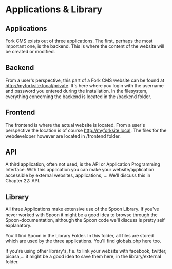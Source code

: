 # Applications & Library

## Applications

Fork CMS exists out of three applications. The first, perhaps the most important one, is the backend. This is where the content of the website will be created or modified.

## Backend

From a user's perspective, this part of a Fork CMS website can be found at http://myforksite.local/private. It's here where you login with the username and password you entered during the installation.
In the filesystem, everything concerning the backend is located in the /backend folder.

## Frontend

The frontend is where the actual website is located. From a user's perspective the location is of course http://myforksite.local. The files for the webdeveloper however are located in /frontend folder.

## API

A third application, often not used, is the API or Application Programming Interface. With this application you can make your website/application accessible by external websites, applications, ... We'll discuss this in Chapter 22: API.

## Library

All three Applications make extensive use of the Spoon Library. If you've never worked with Spoon it might be a good idea to browse through the Spoon-documentation, although the Spoon code we'll discuss is pretty self explanatory.

You'll find Spoon in the Library Folder. In this folder, all files are stored which are used by the three applications. You'll find globals.php here too.

If you're using other library's, f.e. to link your website with facebook, twitter, picasa,... it might be a good idea to save them here, in the library/external folder.